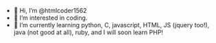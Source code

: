 - 👋 Hi, I’m @htmlcoder1562
- 👀 I’m interested in coding.
- 🌱 I’m currently learning python, C, javascript, HTML, JS (jquery too!), java (not good at all), ruby, and I will soon learn PHP!
